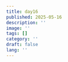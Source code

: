```yaml
---
title: day16
published: 2025-05-16
description: ''
image: ''
tags: []
category: ''
draft: false 
lang: ''
---
```

